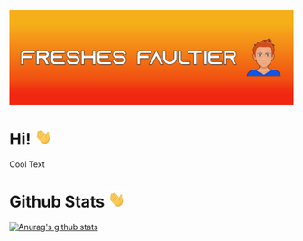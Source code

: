 [![Header](https://raw.githubusercontent.com/freshesfaultier/freshesfaultier/main/banner.png "Header")](https://freshes-faultier.de)


# Hi! <img src="https://raw.githubusercontent.com/freshesfaultier/freshesfaultier/main/wave.gif" width="30px">
Cool Text


# Github Stats <img src="https://raw.githubusercontent.com/freshesfaultier/freshesfaultier/main/wave.gif" width="30px">
[![Anurag's github stats](https://github-readme-stats.vercel.app/api?username=freshesfaultier&show_icons=true&theme=radical)](https://github.com/freshesfaultier/freshesfaultier)



